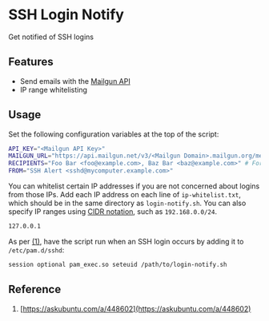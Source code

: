 # SSH Login Notify
Get notified of SSH logins

## Features
- Send emails with the [Mailgun API](https://documentation.mailgun.com/en/latest/quickstart-sending.html#send-with-smtp-or-api)
- IP range whitelisting

## Usage
Set the following configuration variables at the top of the script:

```bash
API_KEY="<Mailgun API Key>"
MAILGUN_URL="https://api.mailgun.net/v3/<Mailgun Domain>.mailgun.org/messages"
RECIPIENTS="Foo Bar <foo@example.com>, Baz Bar <baz@example.com>" # For multiple, comma separate
FROM="SSH Alert <sshd@mycomputer.example.com>"
```

You can whitelist certain IP addresses if you are not concerned about logins from those IPs. Add each IP address on each line of `ip-whitelist.txt`, which should be in the same directory as `login-notify.sh`. You can also specify IP ranges using [CIDR notation](https://en.wikipedia.org/wiki/Classless_Inter-Domain_Routing#CIDR_notation), such as `192.168.0.0/24`.

```txt
127.0.0.1
```

As per [(1)](https://askubuntu.com/a/448602), have the script run when an SSH login occurs by adding it to `/etc/pam.d/sshd`:

```bash
session optional pam_exec.so seteuid /path/to/login-notify.sh
```

## Reference
1. [https://askubuntu.com/a/448602](https://askubuntu.com/a/448602)
